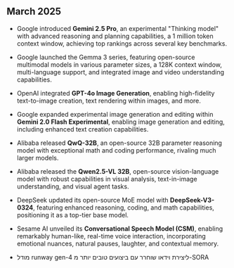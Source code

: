 ## March 2025

- Google introduced **Gemini 2.5 Pro**, an experimental "Thinking model" with advanced reasoning and planning capabilities, a 1 million token context window, achieving top rankings across several key benchmarks.
- Google launched the Gemma 3 series, featuring open-source multimodal models in various parameter sizes, a 128K context window, multi-language support, and integrated image and video understanding capabilities.
- OpenAI integrated **GPT-4o Image Generation**, enabling high-fidelity text-to-image creation, text rendering within images, and more.
- Google expanded experimental image generation and editing within **Gemini 2.0 Flash Experimental**, enabling image generation and editing, including enhanced text creation capabilities.
- Alibaba released **QwQ-32B**, an open-source 32B parameter reasoning model with exceptional math and coding performance, rivaling much larger models.
- Alibaba released the **Qwen2.5-VL 32B**, open-source vision-language model with robust capabilities in visual analysis, text-in-image understanding, and visual agent tasks.
- DeepSeek updated its open-source MoE model with **DeepSeek-V3-0324**, featuring enhanced reasoning, coding, and math capabilities, positioning it as a top-tier base model.
- Sesame AI unveiled its **Conversational Speech Model (CSM)**, enabling remarkably human-like, real-time voice interaction, incorporating emotional nuances, natural pauses, laughter, and contextual memory.


- מודל runway gen-4 ליצירת וידאו שוחרר עם ביצועים טובים יותר מ-SORA